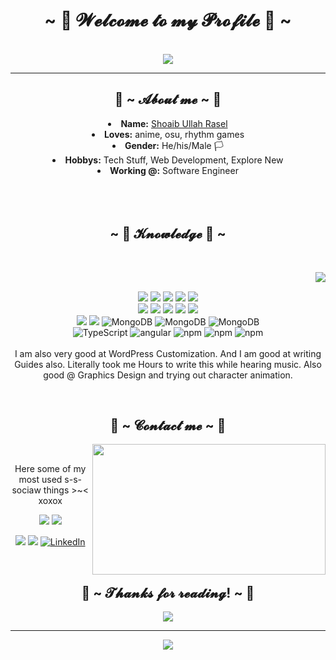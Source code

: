 <body>
  <center>
<h1 align="center">~ 💖 𝓦𝓮𝓵𝓬𝓸𝓶𝓮 𝓽𝓸 𝓶𝔂 𝓟𝓻𝓸𝓯𝓲𝓵𝓮 💖 ~</h1>
<br>
    <div align="center">
    <img src="https://komarev.com/ghpvc/?username=shoaibrasell&color=green"/>
    </div>
    <hr>

<h2 align="center"> 🦊 ~ 𝓐𝓫𝓸𝓾𝓽 𝓶𝓮 ~ 🦊 </h2>
  
<li>
 <b>Name:</b> <a href='https://snpsujon.me' target=_blank>Shoaib Ullah Rasel</a></li>

<li>
<b>Loves:</b> anime, osu, rhythm games
</li>
<li>
<b>Gender:</b> He/his/Male 🏳️
</li>
<li>
<b>Hobbys:</b> Tech Stuff, Web Development, Explore New
</li>
<li>
<b>Working @:</b> Software Engineer
</li>
<br><br><br>
</div>
<div>
<h2 align="center">            ~ 📇 𝓚𝓷𝓸𝔀𝓵𝓮𝓭𝓰𝓮 📇 ~</h2>
 <br>
<p>
  <div align="center">
<img src="https://github-readme-stats.vercel.app/api/top-langs/?username=shoaibrasell&layout=Demo&count_private=true" align="right">
  </div>
</div>
<div>
  <br>
<p align="center"><img src="https://img.shields.io/badge/dot%20net%20-%23512BD4.svg?&style=for-the-badge&logo=dotnet&logoColor=white"/> <img src="https://img.shields.io/badge/html5%20-%23E34F26.svg?&style=for-the-badge&logo=html5&logoColor=white"/> <img src="https://img.shields.io/badge/css3%20-%231572B6.svg?&style=for-the-badge&logo=css3&logoColor=white"/> <img src="https://img.shields.io/badge/-C Sharp-239120?style=for-the-badge&logo=csharp&logoColor=white"/> <img src="https://img.shields.io/badge/-PHP-777BB4?style=for-the-badge&logo=php&logoColor=white"/> 
<br>
 <img src="https://img.shields.io/badge/node.js%20-%2343853D.svg?&style=for-the-badge&logo=node.js&logoColor=white"/> <img src="https://img.shields.io/badge/javascript%20-%23323330.svg?&style=for-the-badge&logo=javascript&logoColor=%23F7DF1E"/> <img src="https://img.shields.io/badge/git%20-%23F05033.svg?&style=for-the-badge&logo=git&logoColor=white"/> <img src="https://img.shields.io/badge/-SQL Server-CC2927?style=for-the-badge&logo=microsoftsqlserver&logoColor=white"/> <img src="https://img.shields.io/badge/-Bootstrap-7952B3?style=for-the-badge&logo=bootstrap&logoColor=white"/> 
 <br>
 <img src="https://img.shields.io/badge/React-%2361DAFB.svg?&style=for-the-badge&logo=react&logoColor=white"/>
 <img src="https://img.shields.io/badge/Github-%23181717.svg?&style=for-the-badge&logo=github&logoColor=white"/>
  <img alt="MongoDB" src="https://img.shields.io/badge/-MongoDB-13aa52?style=for-the-badge&logo=mongodb&logoColor=white" />
   <img alt="MongoDB" src="https://img.shields.io/badge/-Crystal-000000?style=for-the-badge&logo=crystal&logoColor=white" />
   <img alt="MongoDB" src="https://img.shields.io/badge/-Python-3776AB?style=for-the-badge&logo=python&logoColor=white" />
  <br>
  <img alt="TypeScript" src="https://img.shields.io/badge/-TypeScript-007ACC?style=for-the-badge&logo=typescript&logoColor=white" />
<img alt="angular" src="https://img.shields.io/badge/-Angular-DD0031?style=for-the-badge&logo=angular&logoColor=white" />
  <img alt="npm" src="https://img.shields.io/badge/-NPM-CB3837?style=for-the-badge&logo=npm&logoColor=white" />
   <img alt="npm" src="https://img.shields.io/badge/-DevExpress-FF7200?style=for-the-badge&logo=devexpress&logoColor=white" />
   <img alt="npm" src="https://img.shields.io/badge/-MySQL-4479A1?style=for-the-badge&logo=mysql&logoColor=white" />
 <br><br>
I am also very good at WordPress Customization. And I am good at writing Guides also. Literally took me Hours to write this while hearing music. Also good @ Graphics Design and trying out character animation.
</p>
<br>
<h2 align="center">           📝 ~ 𝓒𝓸𝓷𝓽𝓪𝓬𝓽 𝓶𝓮 ~ 📝</h2>
  <div align="center">
<img src="https://i.imgur.com/KXx0cCx.gif" align="right" width="373.5px" height="208.5px">
  </div>
<br>
<p align="center">Here some of my <br>
most used s-s-sociaw things >~< xoxox</p>
<p align="center"><a href="https://twitter.com/snpsujon" target="_blank"><img src="https://img.shields.io/badge/snpsujon%20-%231DA1F2.svg?&style=for-the-badge&logo=Twitter&logoColor=white"/></a> <a href="https://discord.me/snpsujon" target="_blank"><img src="https://img.shields.io/badge/snpsujon%20-%237289DA.svg?&style=for-the-badge&logo=discord&logoColor=white"/></a></p>
<p align="center"><a href="https://twitch.tv/snpsujon" target="_blank"><img src="https://img.shields.io/badge/snpsujon%20-%239146FF.svg?&style=for-the-badge&logo=Twitch&logoColor=white"/></a> <a href="https://facebook.com/snpsujon" target="_blank"><img src="https://img.shields.io/badge/snpsujon-%231877F2.svg?&style=for-the-badge&logo=facebook&logoColor=white"/></a> <a href="https://www.linkedin.com/in/snpsujon" target="_blank"><img alt="LinkedIn" src="https://img.shields.io/badge/SNPSUJON-%230077B5.svg?&style=for-the-badge&logo=linkedin&logoColor=white" /></a></p>
</div>
<br>
<div>
<h2 align="center">💖 ~ 𝓣𝓱𝓪𝓷𝓴𝓼 𝓯𝓸𝓻 𝓻𝓮𝓪𝓭𝓲𝓷𝓰! ~ 💖</h2>
<div align="center">
<img src="https://thumbs.gfycat.com/ElderlyNiceIsopod-size_restricted.gif">
</div>
<hr>
</div>
    <p align="center" >  
  <a href="https://github.com/snpsujon"> 
<img  src="https://github-readme-stats.vercel.app/api?username=snpsujon&&show_icons=true&theme=radical&count_private=true"/>
  </a>
  </p>
    
    
    
</div>
    </center>
</body>
